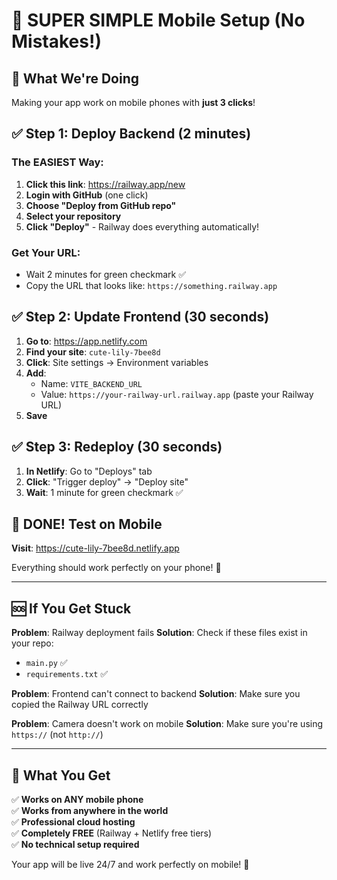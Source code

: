 # 📱 SUPER SIMPLE Mobile Setup (No Mistakes!)

## 🎯 What We're Doing
Making your app work on mobile phones with **just 3 clicks**!

## ✅ Step 1: Deploy Backend (2 minutes)

### The EASIEST Way:

1. **Click this link**: https://railway.app/new
2. **Login with GitHub** (one click)
3. **Choose "Deploy from GitHub repo"**
4. **Select your repository** 
5. **Click "Deploy"** - Railway does everything automatically!

### Get Your URL:
- Wait 2 minutes for green checkmark ✅
- Copy the URL that looks like: `https://something.railway.app`

## ✅ Step 2: Update Frontend (30 seconds)

1. **Go to**: https://app.netlify.com
2. **Find your site**: `cute-lily-7bee8d`
3. **Click**: Site settings → Environment variables
4. **Add**: 
   - Name: `VITE_BACKEND_URL`
   - Value: `https://your-railway-url.railway.app` (paste your Railway URL)
5. **Save**

## ✅ Step 3: Redeploy (30 seconds)

1. **In Netlify**: Go to "Deploys" tab
2. **Click**: "Trigger deploy" → "Deploy site"
3. **Wait**: 1 minute for green checkmark ✅

## 🎉 DONE! Test on Mobile

**Visit**: https://cute-lily-7bee8d.netlify.app

Everything should work perfectly on your phone! 📱

---

## 🆘 If You Get Stuck

**Problem**: Railway deployment fails
**Solution**: Check if these files exist in your repo:
- `main.py` ✅
- `requirements.txt` ✅

**Problem**: Frontend can't connect to backend
**Solution**: Make sure you copied the Railway URL correctly

**Problem**: Camera doesn't work on mobile
**Solution**: Make sure you're using `https://` (not `http://`)

---

## 🎯 What You Get

✅ **Works on ANY mobile phone**  
✅ **Works from anywhere in the world**  
✅ **Professional cloud hosting**  
✅ **Completely FREE** (Railway + Netlify free tiers)  
✅ **No technical setup required**  

Your app will be live 24/7 and work perfectly on mobile! 🚀